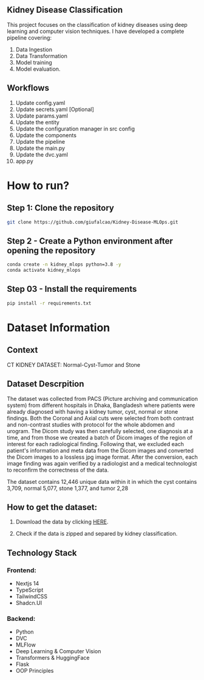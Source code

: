 ## Kidney Disease Classification
This project focuses on the classification of kidney diseases using deep learning and computer vision techniques. I have developed a complete pipeline covering:
1. Data Ingestion
2. Data Transformation
3. Model training
4. Model evaluation. 


## Workflows

1. Update config.yaml
2. Update secrets.yaml [Optional]
3. Update params.yaml
4. Update the entity
5. Update the configuration manager in src config
6. Update the components
7. Update the pipeline 
8. Update the main.py
9. Update the dvc.yaml
10. app.py

# How to run?

## Step 1: Clone the repository

```bash
git clone https://github.com/giufalcao/Kidney-Disease-MLOps.git
```
## Step 2 - Create a Python environment after opening the repository

```bash
conda create -n kidney_mlops python=3.8 -y
conda activate kidney_mlops
```

## Step 03 - Install the requirements
```bash
pip install -r requirements.txt
```

# Dataset Information

## Context
CT KIDNEY DATASET: Normal-Cyst-Tumor and Stone

## Dataset Descrpition
The dataset was collected from PACS (Picture archiving and communication system) from different hospitals in Dhaka, Bangladesh where patients were already diagnosed with having a kidney tumor, cyst, normal or stone findings. Both the Coronal and Axial cuts were selected from both contrast and non-contrast studies with protocol for the whole abdomen and urogram. The Dicom study was then carefully selected, one diagnosis at a time, and from those we created a batch of Dicom images of the region of interest for each radiological finding. Following that, we excluded each patient's information and meta data from the Dicom images and converted the Dicom images to a lossless jpg image format. After the conversion, each image finding was again verified by a radiologist and a medical technologist to reconfirm the correctness of the data.

The dataset contains 12,446 unique data within it in which the cyst contains 3,709, normal 5,077, stone 1,377, and tumor 2,28

## How to get the dataset: 

1. Download the data by clicking [HERE](https://www.kaggle.com/datasets/nazmul0087/ct-kidney-dataset-normal-cyst-tumor-and-stone/data).


2. Check if the data is zipped and separed by kidney classification.


## Technology Stack
### Frontend:
- Nextjs 14
- TypeScript
- TailwindCSS
- Shadcn.UI

### Backend:
- Python
- DVC
- MLFlow
- Deep Learning & Computer Vision
- Transformers & HuggingFace
- Flask
- OOP Principles